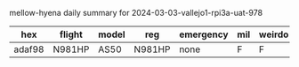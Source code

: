 mellow-hyena daily summary for 2024-03-03-vallejo1-rpi3a-uat-978

|hex|flight|model|reg|emergency|mil|weirdo|
|--|--|--|--|--|--|--|
|adaf98|N981HP|AS50|N981HP|none|F|F|
